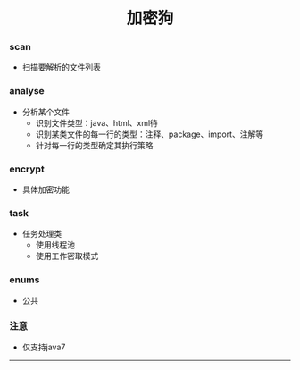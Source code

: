 # <center>加密狗</center>

### scan

+ 扫描要解析的文件列表

### analyse

+ 分析某个文件
    - 识别文件类型：java、html、xml待
    - 识别某类文件的每一行的类型：注释、package、import、注解等
    - 针对每一行的类型确定其执行策略
	
### encrypt

+ 具体加密功能

### task

+ 任务处理类
    - 使用线程池
    - 使用工作密取模式
	

### enums

+ 公共

### 注意
+ 仅支持java7
	
-----------------


